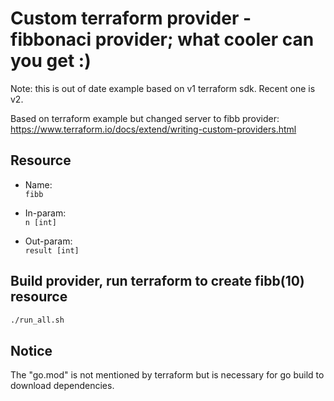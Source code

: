 # Custom terraform provider - fibbonaci provider; what cooler can you get :)

Note: this is out of date example based on v1 terraform sdk. Recent one is v2.  

Based on terraform example but changed server to fibb provider:
<https://www.terraform.io/docs/extend/writing-custom-providers.html>

## Resource

- Name:  
```fibb```

- In-param:  
```n [int]```

- Out-param:  
```result [int]```

## Build provider, run terraform to create fibb(10) resource

```bash
./run_all.sh
```

## Notice

The "go.mod" is not mentioned by terraform but is necessary for go build to download dependencies.